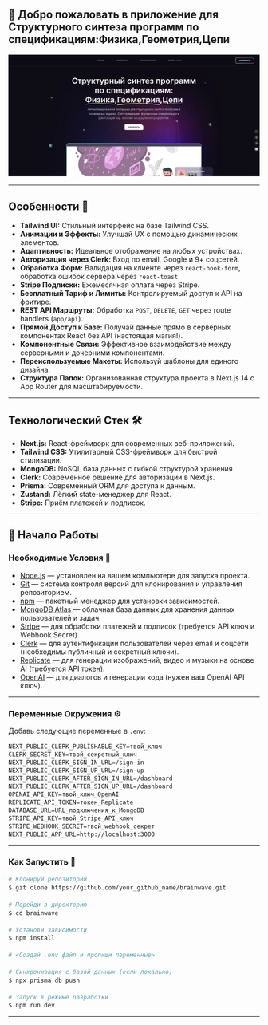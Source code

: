 
## 🎨 Добро пожаловать в приложение для **Структурного синтеза программ по спецификациям:Физика,Геометрия,Цепи**

![image](https://github.com/Saaayurii/Physics/blob/main/public/assets/Physics.png)

---

## Особенности 🌟

* **Tailwind UI:** Стильный интерфейс на базе Tailwind CSS.
* **Анимации и Эффекты:** Улучшай UX с помощью динамических элементов.
* **Адаптивность:** Идеальное отображение на любых устройствах.
* **Авторизация через Clerk:** Вход по email, Google и 9+ соцсетей.
* **Обработка Форм:** Валидация на клиенте через `react-hook-form`, обработка ошибок сервера через `react-toast`.
* **Stripe Подписки:** Ежемесячная оплата через Stripe.
* **Бесплатный Тариф и Лимиты:** Контролируемый доступ к API на фритире.
* **REST API Маршруты:** Обработка `POST`, `DELETE`, `GET` через route handlers (`app/api`).
* **Прямой Доступ к Базе:** Получай данные прямо в серверных компонентах React без API (настоящая магия!).
* **Компонентные Связи:** Эффективное взаимодействие между серверными и дочерними компонентами.
* **Переиспользуемые Макеты:** Используй шаблоны для единого дизайна.
* **Структура Папок:** Организованная структура проекта в Next.js 14 с App Router для масштабируемости.

---

## Технологический Стек 🛠️

* **Next.js:** React-фреймворк для современных веб-приложений.
* **Tailwind CSS:** Утилитарный CSS-фреймворк для быстрой стилизации.
* **MongoDB:** NoSQL база данных с гибкой структурой хранения.
* **Clerk:** Современное решение для авторизации в Next.js.
* **Prisma:** Современный ORM для доступа к данным.
* **Zustand:** Лёгкий state-менеджер для React.
* **Stripe:** Приём платежей и подписок.

---

## 🚦 Начало Работы

### Необходимые Условия 🚧

* [Node.js](https://nodejs.org/) — установлен на вашем компьютере для запуска проекта.
* [Git](https://git-scm.com/) — система контроля версий для клонирования и управления репозиторием.
* [npm](https://www.npmjs.com/) — пакетный менеджер для установки зависимостей.
* [MongoDB Atlas](https://cloud.mongodb.com/) — облачная база данных для хранения данных пользователей и задач.
* [Stripe](https://stripe.com/) — для обработки платежей и подписок (требуется API ключ и Webhook Secret).
* [Clerk](https://clerk.dev/) — для аутентификации пользователей через email и соцсети (необходимы публичный и секретный ключи).
* [Replicate](https://replicate.com/) — для генерации изображений, видео и музыки на основе AI (требуется API токен).
* [OpenAI](https://platform.openai.com/) — для диалогов и генерации кода (нужен ваш OpenAI API ключ).

---

### Переменные Окружения ⚙️

Добавь следующие переменные в `.env`:

```env
NEXT_PUBLIC_CLERK_PUBLISHABLE_KEY=твой_ключ
CLERK_SECRET_KEY=твой_секретный_ключ
NEXT_PUBLIC_CLERK_SIGN_IN_URL=/sign-in
NEXT_PUBLIC_CLERK_SIGN_UP_URL=/sign-up
NEXT_PUBLIC_CLERK_AFTER_SIGN_IN_URL=/dashboard
NEXT_PUBLIC_CLERK_AFTER_SIGN_UP_URL=/dashboard
OPENAI_API_KEY=твой_ключ_OpenAI
REPLICATE_API_TOKEN=токен_Replicate
DATABASE_URL=URL_подключения_к_MongoDB
STRIPE_API_KEY=твой_Stripe_API_ключ
STRIPE_WEBHOOK_SECRET=твой_webhook_секрет
NEXT_PUBLIC_APP_URL=http://localhost:3000
```

---

### Как Запустить 🚀

```bash
# Клонируй репозиторий
$ git clone https://github.com/your_github_name/brainwave.git

# Перейди в директорию
$ cd brainwave

# Установи зависимости
$ npm install

# <Создай .env файл и пропиши переменные>

# Синхронизация с базой данных (если локально)
$ npx prisma db push

# Запуск в режиме разработки
$ npm run dev
```

---



